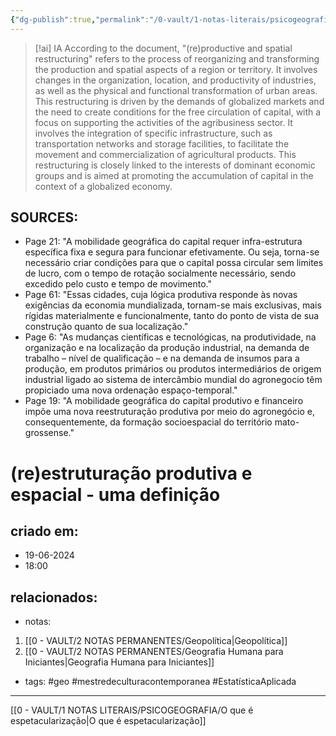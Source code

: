 ```yaml
---
{"dg-publish":true,"permalink":"/0-vault/1-notas-literais/psicogeografia/re-estruturacao-produtiva-e-espacial-uma-definicao/","tags":["geo","mestredeculturacontemporanea","EstatísticaAplicada"],"dgHomeLink":true,"dgShowLocalGraph":true,"dgShowFileTree":true,"dgEnableSearch":true,"noteIcon":""}
---
```



> [!ai] IA
> According to the document, "(re)productive and spatial restructuring" refers to the process of reorganizing and transforming the production and spatial aspects of a region or territory. It involves changes in the organization, location, and productivity of industries, as well as the physical and functional transformation of urban areas. This restructuring is driven by the demands of globalized markets and the need to create conditions for the free circulation of capital, with a focus on supporting the activities of the agribusiness sector. It involves the integration of specific infrastructure, such as transportation networks and storage facilities, to facilitate the movement and commercialization of agricultural products. This restructuring is closely linked to the interests of dominant economic groups and is aimed at promoting the accumulation of capital in the context of a globalized economy.
## SOURCES: 

- Page 21: "A mobilidade geográfica do capital requer infra-estrutura específica fixa e segura para funcionar efetivamente. Ou seja, torna-se necessário criar condições para que o capital possa circular sem limites de lucro, com o tempo de rotação socialmente necessário, sendo excedido pelo custo e tempo de movimento." 
- Page 61: "Essas cidades, cuja lógica produtiva responde às novas exigências da economia mundializada, tornam-se mais exclusivas, mais rígidas materialmente e funcionalmente, tanto do ponto de vista de sua construção quanto de sua localização." 
- Page 6: "As mudanças científicas e tecnológicas, na produtividade, na organização e na localização da produção industrial, na demanda de trabalho – nível de qualificação – e na demanda de insumos para a produção, em produtos primários ou produtos intermediários de origem industrial ligado ao sistema de intercâmbio mundial do agronegocio têm propiciado uma nova ordenação espaço-temporal." 
- Page 19: "A mobilidade geográfica do capital produtivo e financeiro impõe uma nova reestruturação produtiva por meio do agronegócio e, consequentemente, da formação socioespacial do território mato-grossense."
# (re)estruturação produtiva e espacial - uma definição

## criado em: 
- 19-06-2024
- 18:00
## relacionados:
- notas:
1. [[0 - VAULT/2 NOTAS PERMANENTES/Geopolítica\|Geopolítica]]
2. [[0 - VAULT/2 NOTAS PERMANENTES/Geografia Humana para Iniciantes\|Geografia Humana para Iniciantes]]
- tags: #geo  #mestredeculturacontemporanea #EstatísticaAplicada  
---
[[0 - VAULT/1 NOTAS LITERAIS/PSICOGEOGRAFIA/O que é espetacularização\|O que é espetacularização]]